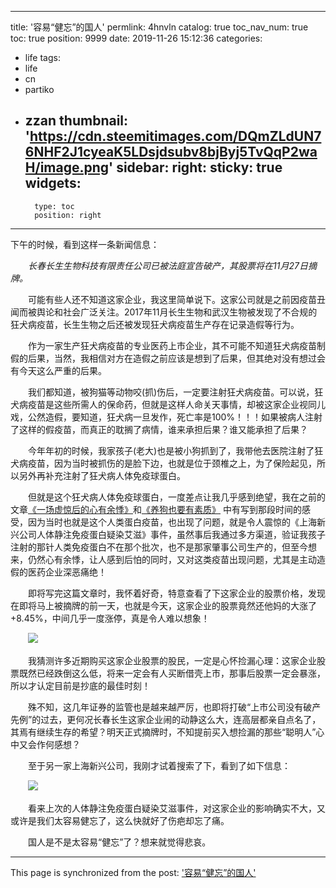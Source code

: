
---
title: '容易“健忘”的国人'
permlink: 4hnvln
catalog: true
toc_nav_num: true
toc: true
position: 9999
date: 2019-11-26 15:12:36
categories:
- life
tags:
- life
- cn
- partiko
- zzan
thumbnail: 'https://cdn.steemitimages.com/DQmZLdUN76NHF2J1cyeaK5LDsjdsubv8bjByj5TvQqP2waH/image.png'
sidebar:
    right:
        sticky: true
widgets:
    -
        type: toc
        position: right
---


下午的时候，看到这样一条新闻信息：

　　*长春长生生物科技有限责任公司已被法庭宣告破产，其股票将在11月27日摘牌。*

　　可能有些人还不知道这家企业，我这里简单说下。这家公司就是之前因疫苗丑闻而被舆论和社会广泛关注。2017年11月长生生物和武汉生物被发现了不合规的狂犬病疫苗，长生生物之后还被发现狂犬病疫苗生产存在记录造假等行为。

　　作为一家生产狂犬病疫苗的专业医药上市企业，其不可能不知道狂犬病疫苗制假的后果，当然，我相信对方在造假之前应该是想到了后果，但其绝对没有想过会有今天这么严重的后果。

　　我们都知道，被狗猫等动物咬(抓)伤后，一定要注射狂犬病疫苗。可以说，狂犬病疫苗是这些所需人的保命药，但就是这样人命关天事情，却被这家企业视同儿戏，公然造假，要知道，狂犬病一旦发作，死亡率是100%！！！如果被病人注射了这样的假疫苗，而真正的耽搁了病情，谁来承担后果？谁又能承担了后果？

　　今年年初的时候，我家孩子(老大)也是被小狗抓到了，我带他去医院注射了狂犬病疫苗，因为当时被抓伤的是脸下边，也就是位于颈椎之上，为了保险起见，所以另外再补充注射了狂犬病人体免疫球蛋白。

　　但就是这个狂犬病人体免疫球蛋白，一度差点让我几乎感到绝望，我在之前的文章[《一场虚惊后的心有余悸》](http://blog.sina.com.cn/s/blog_465bb1ce0102z8mt.html)和[《养狗也要有素质》](http://blog.sina.com.cn/s/blog_465bb1ce0102z89v.html) 中有写到那段时间的感受，因为当时也就是这个人类蛋白疫苗，也出现了问题，就是令人震惊的《上海新兴公司人体静注免疫蛋白疑染艾滋》事件，虽然事后我通过多方渠道，验证我孩子注射的那针人类免疫蛋白不在那个批次，也不是那家肇事公司生产的，但至今想来，仍然心有余悸，让人感到后怕的同时，又对这类疫苗出现问题，尤其是主动造假的医药企业深恶痛绝！

　　即将写完这篇文章时，我怀着好奇，特意查看了下这家企业的股票价格，发现在即将马上被摘牌的前一天，也就是今天，这家企业的股票竟然还他妈的大涨了+8.45%，中间几乎一度涨停，真是令人难以想象！

　　![](https://cdn.steemitimages.com/DQmZLdUN76NHF2J1cyeaK5LDsjdsubv8bjByj5TvQqP2waH/image.png)

　　我猜测许多近期购买这家企业股票的股民，一定是心怀捡漏心理：这家企业股票既然已经跌倒这么低，将来一定会有人买断借壳上市，那事后股票一定会暴涨，所以才认定目前是抄底的最佳时刻！

　　殊不知，这几年证券的监管也是越来越严厉，也即将打破“上市公司没有破产先例”的过去，更何况长春长生这家企业闹的动静这么大，连高层都亲自点名了，其焉有继续生存的希望？明天正式摘牌时，不知提前买入想捡漏的那些“聪明人”心中又会作何感想？

　　至于另一家上海新兴公司，我刚才试着搜索了下，看到了如下信息：

　　![](https://cdn.steemitimages.com/DQmNbShrPXPbSA6K9pKM91Xy2ZdtHSFJierr8jJj3iznzdt/image.png)

　　看来上次的人体静注免疫蛋白疑染艾滋事件，对这家企业的影响确实不大，又或许是我们太容易健忘了，这么快就好了伤疤却忘了痛。

　　国人是不是太容易“健忘”了？想来就觉得悲哀。

- - -

This page is synchronized from the post: ['容易“健忘”的国人'](https://steemit.com/@rivalhw/4hnvln)
